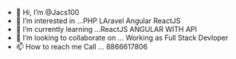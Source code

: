 - 👋 Hi, I’m @Jacs100
- 👀 I’m interested in ...PHP LAravel Angular ReactJS
- 🌱 I’m currently learning ...ReactJS ANGULAR WITH API
- 💞️ I’m looking to collaborate on ... Working as Full Stack Devloper
- 📫 How to reach me Call ... 8866617806

<!---
Jacs100/Jacs100 is a ✨ special ✨ repository because its `README.md` (this file) appears on your GitHub profile.
You can click the Preview link to take a look at your changes.
--->
